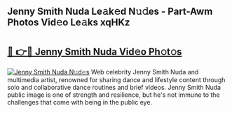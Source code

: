 ## Jenny Smith Nuda Le𝚊k𝚎d N𝚞𝚍es - Part-Awm Photos Vid𝚎o Le𝚊ks xqHKz

# <h2><a href="http://fbeakv.evod.top/?m=Jenny+Smith+Nuda">🔗 👉🔴 Jenny Smith Nuda Vid𝚎o Ph𝚘t𝚘s</a></h2>

[![Jenny Smith Nuda N𝚞d𝚎s](https://i.imgur.com/8V9OHl7.gif)](http://fbeakv.evod.top/?m=Jenny+Smith+Nuda)
Web celebrity Jenny Smith Nuda and multimedia artist, renowned for sharing dance and lifestyle content through solo and collaborative dance routines and brief videos. Jenny Smith Nuda public image is one of strength and resilience, but he's not immune to the challenges that come with being in the public eye. 

